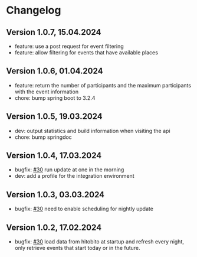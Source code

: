 # Changelog

## Version 1.0.7, 15.04.2024

* feature: use a post request for event filtering
* feature: allow filtering for events that have available places

## Version 1.0.6, 01.04.2024

* feature: return the number of participants and the maximum participants with the event information
* chore: bump spring boot to 3.2.4

## Version 1.0.5, 19.03.2024

* dev: output statistics and build information when visiting the api
* chore: bump springdoc

## Version 1.0.4, 17.03.2024

* bugfix: [#30](https://github.com/cevi/event-overview-cevidb/issues/30) run update at one in the morning
* dev: add a profile for the integration environment

## Version 1.0.3, 03.03.2024

* bugfix: [#30](https://github.com/cevi/event-overview-cevidb/issues/30) need to enable scheduling for nightly update

## Version 1.0.2, 17.02.2024

* bugfix: [#30](https://github.com/cevi/event-overview-cevidb/issues/30) load data from hitobito at startup and refresh every night, only retrieve events that start today or in the future.